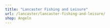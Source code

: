 ```yaml
---
title: "Lancaster Fishing and Leisure"
url: /lancaster/lancaster-fishing-and-leisure/
shop: Angeln
---
```

